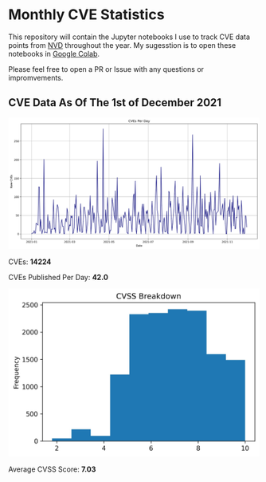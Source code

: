 # Monthly CVE Statistics

This repository will contain the Jupyter notebooks I use to track CVE data points from [NVD](https://nvd.nist.gov/) throughout the year. My sugesstion is to open these notebooks in [Google Colab](https://colab.research.google.com).

Please feel free to open a PR or Issue with any questions or impromvements.

## CVE Data As Of The 1st of December 2021

![CVE Graph](2021/2021.jpg "CVE Graph")

CVEs: **14224**

CVEs Published Per Day: **42.0**

![CVSS Graph](2021/2021CVSS.jpg "CVSS Graph")

Average CVSS Score:
**7.03**
